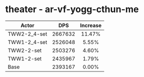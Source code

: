 # theater - ar-vf-yogg-cthun-me
| Actor | DPS | Increase |
|---|:---:|:---:|
|TWW2-2_4-set|2667632|11.47%|
|TWW1-2_4-set|2526048|5.55%|
|TWW2-2-set|2503276|4.60%|
|TWW1-2-set|2435967|1.79%|
|Base|2393167|0.00%|
